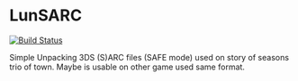 # LunSARC

[![Build Status](https://travis-ci.org/andibadra/LunSARC.svg?branch=master)](https://travis-ci.org/andibadra/LunSARC)

Simple Unpacking 3DS (S)ARC files (SAFE mode) used on story of seasons trio of town. Maybe is usable on other game used same format.
